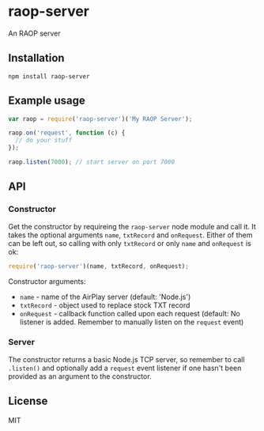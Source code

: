 # raop-server

An RAOP server

## Installation

```
npm install raop-server
```

## Example usage

```javascript
var raop = require('raop-server')('My RAOP Server');

raop.on('request', function (c) {
  // do your stuff
});

raop.listen(7000); // start server on port 7000
```

## API

### Constructor

Get the constructor by requireing the `raop-server` node module and call
it. It takes the optional arguments `name`, `txtRecord` and `onRequest`.
Either of them can be left out, so calling with only `txtRecord` or only
`name` and `onRequest` is ok:

```javascript
require('raop-server')(name, txtRecord, onRequest);
```

Constructor arguments:

- `name` - name of the AirPlay server (default: 'Node.js')
- `txtRecord` - object used to replace stock TXT record
- `onRequest` - callback function called upon each request (default: No listener is added. Remember to manually listen on the `request` event)

### Server

The constructor returns a basic Node.js TCP server, so remember to call
`.listen()` and optionally add a `request` event listener if one hasn't
been provided as an argument to the constructor.

## License

MIT

